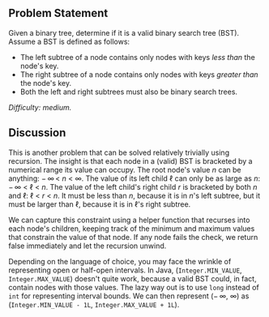 Problem Statement
-----------------

Given a binary tree, determine if it is a valid binary search tree (BST). Assume
a BST is defined as follows:
- The left subtree of a node contains only nodes with keys *less than* the
  node's key.
- The right subtree of a node contains only nodes with keys *greater than* the
  node's key.
- Both the left and right subtrees must also be binary search trees.

*Difficulty: medium.*

Discussion
----------

This is another problem that can be solved relatively trivially using recursion.
The insight is that each node in a (valid) BST is bracketed by a numerical range
its value can occupy. The root node's value *n* can be anything:
&minus;&thinsp;&infin;&thinsp;< *n* < &infin;. The value of its left child &ell;
can only be as large as *n*: &minus;&thinsp;&infin; < &ell; < *n*. The value of
the left child's right child *r* is bracketed by both *n* and &ell;: &ell; < *r*
< *n*. It must be less than *n*, because it is in *n*'s left subtree, but it
must be larger than &ell;, because it is in &ell;'s right subtree.

We can capture this constraint using a helper function that recurses into each
node's children, keeping track of the minimum and maximum values that constrain
the value of that node. If any node fails the check, we return false immediately
and let the recursion unwind.

Depending on the language of choice, you may face the wrinkle of representing
open or half-open intervals. In Java, (`Integer.MIN_VALUE`, `Integer.MAX_VALUE`)
doesn't quite work, because a valid BST could, in fact, contain nodes with those
values. The lazy way out is to use `long` instead of `int` for representing
interval bounds. We can then represent (&minus;&thinsp;&infin;, &infin;) as
(`Integer.MIN_VALUE - 1L`, `Integer.MAX_VALUE + 1L`).
